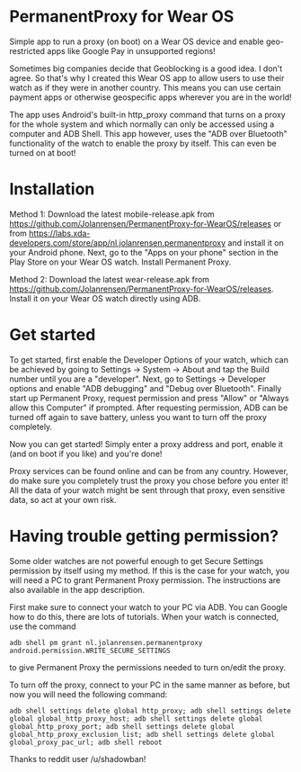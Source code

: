 # PermanentProxy for Wear OS
Simple app to run a proxy (on boot) on a Wear OS device and enable geo-restricted apps like Google Pay in unsupported regions!

Sometimes big companies decide that Geoblocking is a good idea. I don't agree.
So that's why I created this Wear OS app to allow users to use their watch as if they were in another country. This means you can use certain payment apps or otherwise geospecific apps wherever you are in the world!

The app uses Android's built-in http_proxy command that turns on a proxy for the whole system and which normally can only be accessed using a computer and ADB Shell. This app however, uses the "ADB over Bluetooth" functionality of the watch to enable the proxy by itself. This can even be turned on at boot!

# Installation
Method 1:
Download the latest mobile-release.apk from https://github.com/Jolanrensen/PermanentProxy-for-WearOS/releases or from https://labs.xda-developers.com/store/app/nl.jolanrensen.permanentproxy and install it on your Android phone.
Next, go to the "Apps on your phone" section in the Play Store on your Wear OS watch.
Install Permanent Proxy.

Method 2:
Download the latest wear-release.apk from https://github.com/Jolanrensen/PermanentProxy-for-WearOS/releases. Install it on your Wear OS watch directly using ADB.

# Get started
To get started, first enable the Developer Options of your watch, which can be achieved by going to Settings -> System -> About and tap the Build number until you are a "developer".
Next, go to Settings -> Developer options and enable "ADB debugging" and "Debug over Bluetooth".
Finally start up Permanent Proxy, request permission and press "Allow" or "Always allow this Computer" if prompted.
After requesting permission, ADB can be turned off again to save battery, unless you want to turn off the proxy completely.

Now you can get started!
Simply enter a proxy address and port, enable it (and on boot if you like) and you're done!

Proxy services can be found online and can be from any country. However, do make sure you completely trust the proxy you chose before you enter it! All the data of your watch might be sent through that proxy, even sensitive data, so act at your own risk.


# Having trouble getting permission?

Some older watches are not powerful enough to get Secure Settings permission by itself using my method. If this is the case for your watch, you will need a PC to grant Permanent Proxy permission. The instructions are also available in the app description.

First make sure to connect your watch to your PC via ADB. You can Google how to do this, there are lots of tutorials. When your watch is connected, use the command

    adb shell pm grant nl.jolanrensen.permanentproxy android.permission.WRITE_SECURE_SETTINGS

to give Permanent Proxy the permissions needed to turn on/edit the proxy.

To turn off the proxy, connect to your PC in the same manner as before, but now you will need the following command:

    adb shell settings delete global http_proxy; adb shell settings delete global global_http_proxy_host; adb shell settings delete global global_http_proxy_port; adb shell settings delete global global_http_proxy_exclusion_list; adb shell settings delete global global_proxy_pac_url; adb shell reboot



Thanks to reddit user /u/shadowban!
